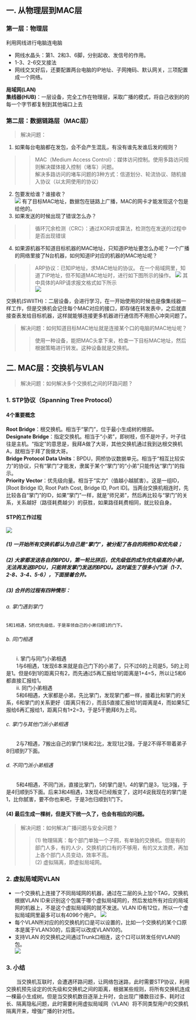 ## 一. 从物理层到MAC层
### 第一层：物理层
利用网线进行电脑连电脑  
* 网线水晶头：第1、2和3、6脚，分别起收、发信号的作用。
* 1-3、2-6交叉接法  
* 网线交叉好后，还要配置两台电脑的IP地址、子网掩码、默认网关，三项配置成一个网络。  

**局域网(LAN)**  
**集线器(HUB)**：一层设备，完全工作在物理层，采取广播的模式，将自己收到的的每一个字节都复制到其他端口上去

### 第二层：数据链路层（MAC层）
>解决问题：  
1. 如果每台电脑都在发包，会不会产生混乱，有没有谁先发谁后发的规则？
>>MAC（Medium Access Control）：媒体访问控制。使用多路访问规则解决媒体接入控制（堵车）问题。  
解决多路访问的堵车问题的3种方式：信道划分、轮流协议、随机接入协议（以太网使用的协议）  
2. 包要发给谁？谁接收？  
![](链路层的网络包格式.png)
有了目标MAC地址，数据包在链路上广播，MAC的网卡才能发现这个包是给他的。
3. 如果发送的时候出现了错误怎么办？
>>循环冗余检测（CRC）：通过XOR异或算法，检测包在发送的过程中是否出现错误
4. 如果源机器不知道目标机器的MAC地址，只知道IP地址要怎么办呢？一个广播的网络里接了N台机器，如何知道IP对应的机器的MAC地址呢？
>>ARP协议：已知IP地址，求MAC地址的协议。
在一个局域网里，知道了IP地址，但不知道MAC地址时，进行如下图所示的操作。
![](ARPprocess.png)
其中具体的ARP请求报文格式如下所示   
![](ARPformat.png)

交换机(SWIITH)：二层设备，会进行学习，在一开始使用的时候也是像集线器一样工作，但是交换机会记住每个MAC对应的接口，即存储在转发表中，之后就直接查表发给目标机器，这样就能够连接更多机器进行通信而不用担心冲突问题了。  
>解决问题：如何知道目标MAC地址就是连接某个口的电脑的MAC地址呢？
>>使用一种设备，能把MAC头拿下来，检查一下目标MAC地址，然后根据策略进行转发。这种设备就是交换机。

## 二. MAC层：交换机与VLAN
>解决问题：如何解决多个交换机之间的环路问题？
### 1. STP协议（Spanning Tree Protocol）
#### 4个重要概念
**Root Bridge**：根交换机。相当于“掌门”，位于最小生成树的根部。  
**Designate Bridge**：指定交换机。相当于“小弟”，即树枝，但不是叶子，叶子往往是主机。“指定”的意思是，我拜A做了大哥，其他交换机通过我到达根交换机A，就相当于拜了我做大哥。  
**Bridge Protocol Data Units**：BPDU，网桥协议数据单元。相当于“相互比较实力”的协议，只有“掌门”才能发，隶属于某个“掌门”的“小弟”只能传达“掌门”的指示。  
**Priority Vector**：优先级向量。相当于“实力”（值越小越腻害）。这是一组ID，[Root Bridge ID, Root Path Cost, Bridge ID, Port ID]。当两台交换机相连时，先比较各自“掌门”的ID，如果“掌门”一样，就是“师兄弟”，然后再比较与“掌门”的关系，关系越好（路径耗费越少）的获胜，如果路径耗费相同，就比较自身。  
#### STP的工作过程
![](STPexample.png)
##### (1) 一开始所有交换机都认为自己是“掌门”，被分配了各自的网桥ID和优先级；   
##### (2) 大家都发送各自的BPDU，第一轮比拼后，优先级低的成为优先级高的小弟，无法再发送BPDU，只能转发掌门发送的BPDU。这时诞生了很多小门派（1-7、2-8、3-4、5-6），下面接着合并。  
##### (3) 合并的过程有四种情形：  
###### a. 掌门遇到掌门  
	5和1相遇，5的优先级低，于是率领自己的小弟归顺1的门下。     
###### b. 同门相遇  
&emsp;&emsp;i. 掌门与同门小弟相遇  
&emsp;&emsp;1与6相遇，1发现6本来就是自己门下的小弟了，只不过6的上司是5，5的上司是1。但是6到1的距离只有2，而先通过5再汇报给1的距离是1+4=5，所以让5和6都直接汇报给1。  
&emsp;&emsp;ii. 同门小弟相遇  
&emsp;&emsp;5和6相遇，大家都是小弟，先比掌门，发现掌门都一样，接着比和掌门的关系，6和掌门的关系更好（距离只有2），而且5直接汇报给1的距离是4，而如果5汇报给6再汇报给1，距离只有1+2=3，于是5干脆拜6为上司。  
###### c. 掌门与其他门派小弟相遇  
&emsp;&emsp;2与7相遇，7搬出自己的掌门1来和2比，发现1比2强，于是2不得不带着弟子8归顺到7下面。  
###### d. 不同门派小弟相遇  
&emsp;&emsp;5和4相遇，不同门派，直接比掌门，5的掌门是1，4的掌门是3，1比3强，于是4归顺到5下面。后来3和4相遇，3发现4已经叛变了，这时4说我现在的掌门是1，比你腻害，要不你也来吧，于是3也归顺到1门下。  
#### (4) 最后生成一棵树，但是天下统一久了，也会有相应的问题。  
>解决问题：如何解决广播问题与安全问题？  
>>(1) 物理隔离：每个部门单独一个子网，有单独的交换机。但是有的部门人多，有的人少，交换机的口有的不够用，有的又太浪费，再加上各个部门人员变动，效率不高。  
(2) 虚拟隔离，即虚拟局域网。  

### 2. 虚拟局域网VLAN
* 一个交换机上连接了不同局域网的机器，通过在二层的头上加个TAG，交换机根据VLAN ID来识别这个包属于哪个虚拟局域网的，然后发给所有对应的局域网的机器上，不是这个虚拟局域网的就不发送。VLAN ID有12位，所以一个虚拟局域网里最多可以有4096个用户。
![](VLANformat.png)
* 每个VLAN所对应的的交换机的口是可以设置的，比如一个交换机的某个口原本是属于VLAN30的，后面可以改成VLAN10的。  
* 支持VLAN 的交换机之间通过Trunk口相连，这个口可以转发任何VLAN的包。  
![](VLANexample.png)
### 3. 小结
&emsp;&emsp;当交换机互联时，会遭遇环路问题，让网络包迷路，此时需要STP协议，利用交换机预先设定的优先级和交换机之间的距离，根据某些规则，将所有交换机连成一棵最小生成树。但是当交换机数目逐渐上升时，会出现广播数目过多、耗时过长、隔离隐私问题，此时需要利用虚拟局域网（VLAN）将不同类型用户的交换机隔离开来，增强广播的针对性。
